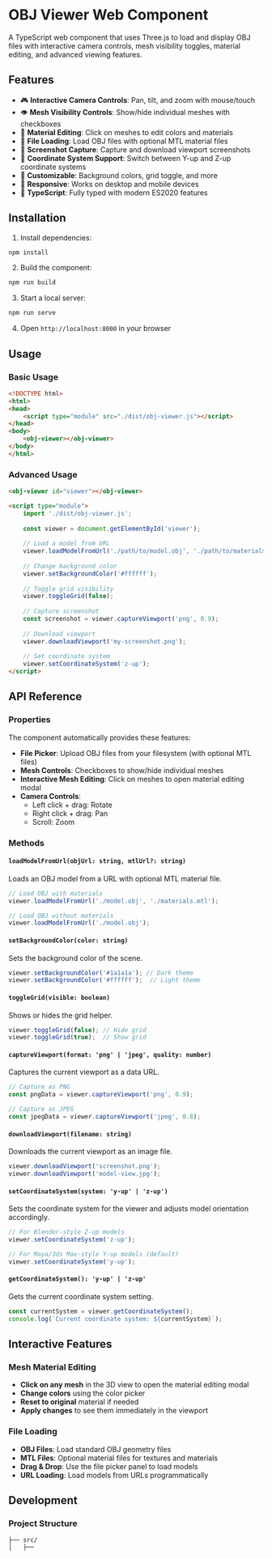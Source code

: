 # OBJ Viewer Web Component

A TypeScript web component that uses Three.js to load and display OBJ files with interactive camera controls, mesh visibility toggles, material editing, and advanced viewing features.

## Features

- 🎮 **Interactive Camera Controls**: Pan, tilt, and zoom with mouse/touch
- 👁️ **Mesh Visibility Controls**: Show/hide individual meshes with checkboxes
- 🎨 **Material Editing**: Click on meshes to edit colors and materials
- 📁 **File Loading**: Load OBJ files with optional MTL material files
- 📸 **Screenshot Capture**: Capture and download viewport screenshots
- 🔄 **Coordinate System Support**: Switch between Y-up and Z-up coordinate systems
- 🎨 **Customizable**: Background colors, grid toggle, and more
- 📱 **Responsive**: Works on desktop and mobile devices
- 🔧 **TypeScript**: Fully typed with modern ES2020 features

## Installation

1. Install dependencies:
```bash
npm install
```

2. Build the component:
```bash
npm run build
```

3. Start a local server:
```bash
npm run serve
```

4. Open `http://localhost:8000` in your browser

## Usage

### Basic Usage

```html
<!DOCTYPE html>
<html>
<head>
    <script type="module" src="./dist/obj-viewer.js"></script>
</head>
<body>
    <obj-viewer></obj-viewer>
</body>
</html>
```

### Advanced Usage

```html
<obj-viewer id="viewer"></obj-viewer>

<script type="module">
    import './dist/obj-viewer.js';
    
    const viewer = document.getElementById('viewer');
    
    // Load a model from URL
    viewer.loadModelFromUrl('./path/to/model.obj', './path/to/materials.mtl');
    
    // Change background color
    viewer.setBackgroundColor('#ffffff');
    
    // Toggle grid visibility
    viewer.toggleGrid(false);
    
    // Capture screenshot
    const screenshot = viewer.captureViewport('png', 0.9);
    
    // Download viewport
    viewer.downloadViewport('my-screenshot.png');
    
    // Set coordinate system
    viewer.setCoordinateSystem('z-up');
</script>
```

## API Reference

### Properties

The component automatically provides these features:

- **File Picker**: Upload OBJ files from your filesystem (with optional MTL files)
- **Mesh Controls**: Checkboxes to show/hide individual meshes
- **Interactive Mesh Editing**: Click on meshes to open material editing modal
- **Camera Controls**: 
  - Left click + drag: Rotate
  - Right click + drag: Pan
  - Scroll: Zoom

### Methods

#### `loadModelFromUrl(objUrl: string, mtlUrl?: string)`
Loads an OBJ model from a URL with optional MTL material file.

```javascript
// Load OBJ with materials
viewer.loadModelFromUrl('./model.obj', './materials.mtl');

// Load OBJ without materials
viewer.loadModelFromUrl('./model.obj');
```

#### `setBackgroundColor(color: string)`
Sets the background color of the scene.

```javascript
viewer.setBackgroundColor('#1a1a1a'); // Dark theme
viewer.setBackgroundColor('#ffffff');  // Light theme
```

#### `toggleGrid(visible: boolean)`
Shows or hides the grid helper.

```javascript
viewer.toggleGrid(false); // Hide grid
viewer.toggleGrid(true);  // Show grid
```

#### `captureViewport(format: 'png' | 'jpeg', quality: number)`
Captures the current viewport as a data URL.

```javascript
// Capture as PNG
const pngData = viewer.captureViewport('png', 0.9);

// Capture as JPEG
const jpegData = viewer.captureViewport('jpeg', 0.8);
```

#### `downloadViewport(filename: string)`
Downloads the current viewport as an image file.

```javascript
viewer.downloadViewport('screenshot.png');
viewer.downloadViewport('model-view.jpg');
```

#### `setCoordinateSystem(system: 'y-up' | 'z-up')`
Sets the coordinate system for the viewer and adjusts model orientation accordingly.

```javascript
// For Blender-style Z-up models
viewer.setCoordinateSystem('z-up');

// For Maya/3ds Max-style Y-up models (default)
viewer.setCoordinateSystem('y-up');
```

#### `getCoordinateSystem(): 'y-up' | 'z-up'`
Gets the current coordinate system setting.

```javascript
const currentSystem = viewer.getCoordinateSystem();
console.log(`Current coordinate system: ${currentSystem}`);
```

## Interactive Features

### Mesh Material Editing

- **Click on any mesh** in the 3D view to open the material editing modal
- **Change colors** using the color picker
- **Reset to original** material if needed
- **Apply changes** to see them immediately in the viewport

### File Loading

- **OBJ Files**: Load standard OBJ geometry files
- **MTL Files**: Optional material files for textures and materials
- **Drag & Drop**: Use the file picker panel to load models
- **URL Loading**: Load models from URLs programmatically

## Development

### Project Structure

```
├── src/
│   ├── 
```

